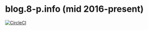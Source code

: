 # blog.8-p.info (mid 2016-present)

[![CircleCI](https://circleci.com/gh/kzys/blog.svg?style=svg)](https://circleci.com/gh/kzys/blog)
